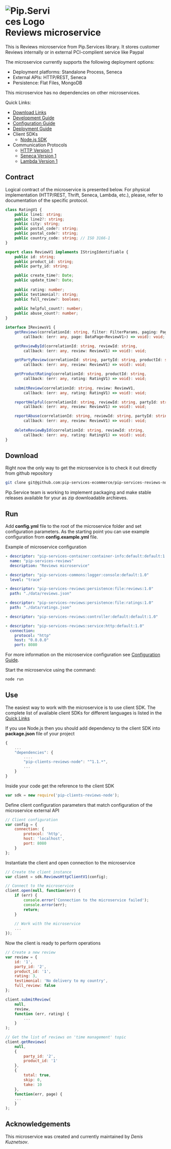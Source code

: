 # <img src="https://github.com/pip-services/pip-services/raw/master/design/Logo.png" alt="Pip.Services Logo" style="max-width:30%"> <br/> Reviews microservice

This is Reviews microservice from Pip.Services library. 
It stores customer Reviews internally or in external PCI-complient service like Paypal

The microservice currently supports the following deployment options:
* Deployment platforms: Standalone Process, Seneca
* External APIs: HTTP/REST, Seneca
* Persistence: Flat Files, MongoDB

This microservice has no dependencies on other microservices.

<a name="links"></a> Quick Links:

* [Download Links](doc/Downloads.md)
* [Development Guide](doc/Development.md)
* [Configuration Guide](doc/Configuration.md)
* [Deployment Guide](doc/Deployment.md)
* Client SDKs
  - [Node.js SDK](https://github.com/pip-services/pip-clients-reviews-node)
* Communication Protocols
  - [HTTP Version 1](doc/HttpProtocolV1.md)
  - [Seneca Version 1](doc/SenecaProtocolV1.md)
  - [Lambda Version 1](doc/LambdaProtocolV1.md)

## Contract

Logical contract of the microservice is presented below. For physical implementation (HTTP/REST, Thrift, Seneca, Lambda, etc.),
please, refer to documentation of the specific protocol.

```typescript
class RatingV1 {
    public line1: string;
    public line2?: string;
    public city: string;
    public postal_code?: string;
    public postal_code?: string;
    public country_code: string; // ISO 3166-1
}

export class ReviewV1 implements IStringIdentifiable {
    public id: string;
    public product_id: string;
    public party_id: string;

    public create_time?: Date;
    public update_time?: Date;
    
    public rating: number;
    public testimonial?: string;
    public full_review?: boolean;    
 
    public helpful_count?: number;
    public abuse_count?: number;
}

interface IReviewsV1 {
    getReviews(correlationId: string, filter: FilterParams, paging: PagingParams, sorting: SortParams,
        callback: (err: any, page: DataPage<ReviewV1>) => void): void;

    getReviewById(correlationId: string, reviewId: string,
        callback: (err: any, review: ReviewV1) => void): void;

    getPartyReview(correlationId: string, partyId: string, productId: string,
        callback: (err: any, review: ReviewV1) => void): void;

    getProductRating(correlationId: string, productId: string,
        callback: (err: any, rating: RatingV1) => void): void;
        
    submitReview(correlationId: string, review: ReviewV1, 
        callback: (err: any, rating: RatingV1) => void): void;

    reportHelpful(correlationId: string, reviewId: string, partyId: string,
        callback: (err: any, review: ReviewV1) => void): void;

    reportAbuse(correlationId: string, reviewId: string, partyId: string,
        callback: (err: any, review: ReviewV1) => void): void;
            
    deleteReviewById(correlationId: string, reviewId: string,
        callback: (err: any, rating: RatingV1) => void): void;
}
```

## Download

Right now the only way to get the microservice is to check it out directly from github repository
```bash
git clone git@github.com:pip-services-ecommerce/pip-services-reviews-node.git
```

Pip.Service team is working to implement packaging and make stable releases available for your 
as zip downloadable archieves.

## Run

Add **config.yml** file to the root of the microservice folder and set configuration parameters.
As the starting point you can use example configuration from **config.example.yml** file. 

Example of microservice configuration
```yaml
- descriptor: "pip-services-container:container-info:default:default:1.0"
  name: "pip-services-reviews"
  description: "Reviews microservice"

- descriptor: "pip-services-commons:logger:console:default:1.0"
  level: "trace"

- descriptor: "pip-services-reviews:persistence:file:reviews:1.0"
  path: "./data/reviews.json"

- descriptor: "pip-services-reviews:persistence:file:ratings:1.0"
  path: "./data/ratings.json"

- descriptor: "pip-services-reviews:controller:default:default:1.0"

- descriptor: "pip-services-reviews:service:http:default:1.0"
  connection:
    protocol: "http"
    host: "0.0.0.0"
    port: 8080
```
 
For more information on the microservice configuration see [Configuration Guide](Configuration.md).

Start the microservice using the command:
```bash
node run
```

## Use

The easiest way to work with the microservice is to use client SDK. 
The complete list of available client SDKs for different languages is listed in the [Quick Links](#links)

If you use Node.js then you should add dependency to the client SDK into **package.json** file of your project
```javascript
{
    ...
    "dependencies": {
        ....
        "pip-clients-reviews-node": "^1.1.*",
        ...
    }
}
```

Inside your code get the reference to the client SDK
```javascript
var sdk = new require('pip-clients-reviews-node');
```

Define client configuration parameters that match configuration of the microservice external API
```javascript
// Client configuration
var config = {
    connection: {
        protocol: 'http',
        host: 'localhost', 
        port: 8080
    }
};
```

Instantiate the client and open connection to the microservice
```javascript
// Create the client instance
var client = sdk.ReviewsHttpClientV1(config);

// Connect to the microservice
client.open(null, function(err) {
    if (err) {
        console.error('Connection to the microservice failed');
        console.error(err);
        return;
    }
    
    // Work with the microservice
    ...
});
```

Now the client is ready to perform operations
```javascript
// Create a new review
var review = {
    id: '1',
    party_id: '2',
    product_id: '1', 
    rating: 3,
    testimonial: 'No delivery to my country',
    full_review: false
};

client.submitReview(
    null,
    review,
    function (err, rating) {
        ...
    }
);
```

```javascript
// Get the list of reviews on 'time management' topic
client.getReviews(
    null,
    {
        party_id: '2',
        product_id: '1'
    },
    {
        total: true,
        skip: 0,
        take: 10
    },
    function(err, page) {
    ...    
    }
);
```    

## Acknowledgements

This microservice was created and currently maintained by *Denis Kuznetsov*.
